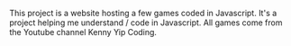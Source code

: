This project is a website hosting a few games coded in Javascript. It's a project helping me understand / code in Javascript. All games come from the Youtube channel Kenny Yip Coding. 
